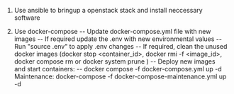 1. Use ansible to bringup a openstack stack and install neccessary software

2. Use docker-compose
   -- Update docker-compose.yml file with new images
   -- If required update the .env with new environmental values
   -- Run "source .env" to apply .env changes
   -- If required, clean the unused docker images (docker stop <container_id>, docker rmi -f <image_id>, docker compose rm or docker system prune )
   -- Deploy new images and start containers:
       -- docker compose -f docker-compose.yml up -d
Maintenance: docker-compose -f docker-compose-maintenance.yml up -d
